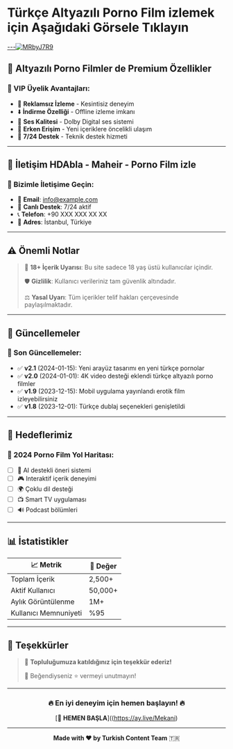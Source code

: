 <h1>Türkçe Altyazılı Porno Film izlemek için Aşağıdaki Görsele Tıklayın</h1>

<a href="https://ay.live/Mekani">---![MRbyJ7R9](https://github.com/user-attachments/assets/125dd2ce-1370-42ec-9bbe-8ee75939fe39)</a>


## 🌟 Altyazılı Porno Filmler de Premium Özellikler

### 💎 VIP Üyelik Avantajları:
- 🚫 **Reklamsız İzleme** - Kesintisiz deneyim
- ⬇️ **İndirme Özelliği** - Offline izleme imkanı
- 🎵 **Ses Kalitesi** - Dolby Digital ses sistemi
- 🔄 **Erken Erişim** - Yeni içeriklere öncelikli ulaşım
- 💬 **7/24 Destek** - Teknik destek hizmeti

---

## 📧 İletişim HDAbla - Maheir - Porno Film izle

### 💌 Bizimle İletişime Geçin:
- 📩 **Email**: info@example.com
- 💬 **Canlı Destek**: 7/24 aktif
- 📞 **Telefon**: +90 XXX XXX XX XX
- 🏢 **Adres**: İstanbul, Türkiye

---

## ⚠️ Önemli Notlar

> 🔞 **18+ İçerik Uyarısı**: Bu site sadece 18 yaş üstü kullanıcılar içindir.
> 
> 🛡️ **Gizlilik**: Kullanıcı verileriniz tam güvenlik altındadır.
> 
> ⚖️ **Yasal Uyarı**: Tüm içerikler telif hakları çerçevesinde paylaşılmaktadır.

---

## 🔄 Güncellemeler

### 📅 Son Güncellemeler:
- ✅ **v2.1** (2024-01-15): Yeni arayüz tasarımı en yeni türkçe pornolar
- ✅ **v2.0** (2024-01-01): 4K video desteği eklendi türkçe altyazılı porno filmler
- ✅ **v1.9** (2023-12-15): Mobil uygulama yayınlandı erotik film izleyebilirsiniz
- ✅ **v1.8** (2023-12-01): Türkçe dublaj seçenekleri genişletildi

---

## 🎯 Hedeflerimiz

### 🚀 2024 Porno Film Yol Haritası:
- [ ] 🤖 AI destekli öneri sistemi
- [ ] 🎮 Interaktif içerik deneyimi
- [ ] 🌍 Çoklu dil desteği
- [ ] 📺 Smart TV uygulaması
- [ ] 🔊 Podcast bölümleri

---

## 📊 İstatistikler

| 📈 Metrik | 🔢 Değer |
|-----------|-----------|
| Toplam İçerik | 2,500+ |
| Aktif Kullanıcı | 50,000+ |
| Aylık Görüntülenme | 1M+ |
| Kullanıcı Memnuniyeti | %95 |

---

## 🎉 Teşekkürler

> 💖 **Topluluğumuza katıldığınız için teşekkür ederiz!**
> 
> 🌟 Beğendiyseniz ⭐ vermeyi unutmayın!

---

<div align="center">

### 🔥 **En iyi deneyim için hemen başlayın!** 🔥

[🚀 **HEMEN BAŞLA**]((https://ay.live/Mekani) 

---

**Made with ❤️ by Turkish Content Team** 🇹🇷

</div>
